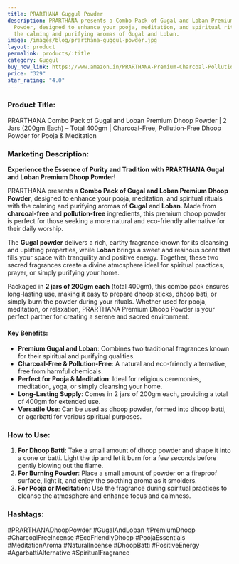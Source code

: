 ```yaml
---
title: PRARTHANA Guggul Powder
description: PRARTHANA presents a Combo Pack of Gugal and Loban Premium Dhoop
  Powder, designed to enhance your pooja, meditation, and spiritual rituals with
  the calming and purifying aromas of Gugal and Loban.
image: /images/blog/prarthana-guggul-powder.jpg
layout: product
permalink: products/:title
category: Guggul
buy_now_link: https://www.amazon.in/PRARTHANA-Premium-Charcoal-Pollution-Agarbatti/dp/B09N7DGMHC/ref=sr_1_102?crid=274T8B0U72I18&tag=m0150-21
price: "329"
star_rating: "4.0"
---
```

### Product Title:
PRARTHANA Combo Pack of Gugal and Loban Premium Dhoop Powder | 2 Jars (200gm Each) – Total 400gm | Charcoal-Free, Pollution-Free Dhoop Powder for Pooja & Meditation

### Marketing Description:

**Experience the Essence of Purity and Tradition with PRARTHANA Gugal and Loban Premium Dhoop Powder!**

PRARTHANA presents a **Combo Pack of Gugal and Loban Premium Dhoop Powder**, designed to enhance your pooja, meditation, and spiritual rituals with the calming and purifying aromas of **Gugal** and **Loban**. Made from **charcoal-free** and **pollution-free** ingredients, this premium dhoop powder is perfect for those seeking a more natural and eco-friendly alternative for their daily worship.

The **Gugal powder** delivers a rich, earthy fragrance known for its cleansing and uplifting properties, while **Loban** brings a sweet and resinous scent that fills your space with tranquility and positive energy. Together, these two sacred fragrances create a divine atmosphere ideal for spiritual practices, prayer, or simply purifying your home.

Packaged in **2 jars of 200gm each** (total 400gm), this combo pack ensures long-lasting use, making it easy to prepare dhoop sticks, dhoop bati, or simply burn the powder during your rituals. Whether used for pooja, meditation, or relaxation, PRARTHANA Premium Dhoop Powder is your perfect partner for creating a serene and sacred environment.

#### **Key Benefits:**
- **Premium Gugal and Loban**: Combines two traditional fragrances known for their spiritual and purifying qualities.
- **Charcoal-Free & Pollution-Free**: A natural and eco-friendly alternative, free from harmful chemicals.
- **Perfect for Pooja & Meditation**: Ideal for religious ceremonies, meditation, yoga, or simply cleansing your home.
- **Long-Lasting Supply**: Comes in 2 jars of 200gm each, providing a total of 400gm for extended use.
- **Versatile Use**: Can be used as dhoop powder, formed into dhoop batti, or agarbatti for various spiritual purposes.

### **How to Use:**

1. **For Dhoop Batti**: Take a small amount of dhoop powder and shape it into a cone or batti. Light the tip and let it burn for a few seconds before gently blowing out the flame.
2. **For Burning Powder**: Place a small amount of powder on a fireproof surface, light it, and enjoy the soothing aroma as it smolders.
3. **For Pooja or Meditation**: Use the fragrance during spiritual practices to cleanse the atmosphere and enhance focus and calmness.

### **Hashtags:**

#PRARTHANADhoopPowder #GugalAndLoban #PremiumDhoop #CharcoalFreeIncense #EcoFriendlyDhoop #PoojaEssentials #MeditationAroma #NaturalIncense #DhoopBatti #PositiveEnergy #AgarbattiAlternative #SpiritualFragrance
